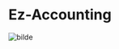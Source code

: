 # Ez-Accounting

![bilde](https://github.com/Augustab/DjangoProsjekt/tree/dev/static/images/rdme.PNG)
